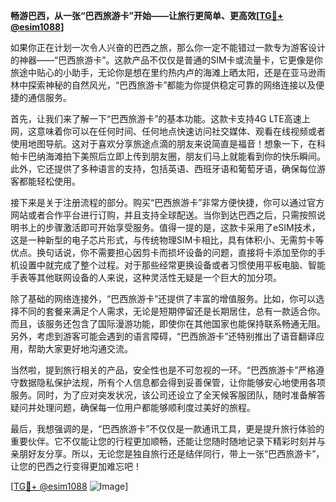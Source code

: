 **畅游巴西，从一张“巴西旅游卡”开始——让旅行更简单、更高效[[TG💪+ @esim1088](https://t.me/s/esim1088)]**

如果你正在计划一次令人兴奋的巴西之旅，那么你一定不能错过一款专为游客设计的神器——“巴西旅游卡”。这款产品不仅仅是普通的SIM卡或流量卡，它更像是你旅途中贴心的小助手，无论你是想在里约热内卢的海滩上晒太阳，还是在亚马逊雨林中探索神秘的自然风光，“巴西旅游卡”都能为你提供稳定可靠的网络连接以及便捷的通信服务。

首先，让我们来了解一下“巴西旅游卡”的基本功能。这款卡支持4G LTE高速上网，这意味着你可以在任何时间、任何地点快速访问社交媒体、观看在线视频或者使用地图导航。这对于喜欢分享旅途点滴的朋友来说简直是福音！想象一下，在科帕卡巴纳海滩拍下美照后立即上传到朋友圈，朋友们马上就能看到你的快乐瞬间。此外，它还提供了多种语言的支持，包括英语、西班牙语和葡萄牙语，确保每位游客都能轻松使用。

接下来是关于注册流程的部分。购买“巴西旅游卡”非常方便快捷，你可以通过官方网站或者合作平台进行订购，并且支持全球配送。当你到达巴西之后，只需按照说明书上的步骤激活即可开始享受服务。值得一提的是，这款卡采用了eSIM技术，这是一种新型的电子芯片形式，与传统物理SIM卡相比，具有体积小、无需剪卡等优点。换句话说，你不需要担心因剪卡而损坏设备的问题，直接将卡添加至你的手机设置中就完成了整个过程。对于那些经常更换设备或者习惯使用平板电脑、智能手表等其他联网设备的人来说，这种灵活性无疑是一个巨大的加分项。

除了基础的网络连接外，“巴西旅游卡”还提供了丰富的增值服务。比如，你可以选择不同的套餐来满足个人需求，无论是短期停留还是长期居住，总有一款适合你。而且，该服务还包含了国际漫游功能，即使你在其他国家也能保持联系畅通无阻。另外，考虑到游客可能会遇到的语言障碍，“巴西旅游卡”还特别推出了语音翻译应用，帮助大家更好地沟通交流。

当然啦，提到旅行相关的产品，安全性也是不可忽视的一环。“巴西旅游卡”严格遵守数据隐私保护法规，所有个人信息都会得到妥善保管，让你能够安心地使用各项服务。同时，为了应对突发状况，该公司还设立了全天候客服团队，随时准备解答疑问并处理问题，确保每一位用户都能够顺利度过美好的旅程。

最后，我想强调的是，“巴西旅游卡”不仅仅是一款通讯工具，更是提升旅行体验的重要伙伴。它不仅能让您的行程更加顺畅，还能让您随时随地记录下精彩时刻并与亲朋好友分享。所以，无论您是独自旅行还是结伴同行，带上一张“巴西旅游卡”，让您的巴西之行变得更加难忘吧！

[[TG💪+ @esim1088](https://t.me/s/esim1088) ![Image](https://i.postimg.cc/4NQfJmqS/Snipaste-2025-05-13-00-14-12.png)]